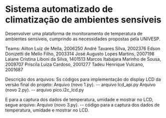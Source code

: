# Sistema automatizado de climatização de ambientes sensíveis

Desenvolver uma plataforma de monitoramento de temperatura de ambientes sensiveis, cumprindo as necessidades propostas pela UNIVESP.


Teams:
Ailton Luiz de Mella, 2006250 
André Tavares Silva, 2002376 
Edson Donizetti de Mello Filho, 2003314 
José Augusto Lopes Martins, 2007198 
Laiane Cristina Liboni da Silva, 1401513 
Marcos Itabajara Marinho de Sousa, 2009707 
Priscila Luiza Cardoso, 2001277 
Tadeu Henrique Vulcano, 2001687

Descrição dos arquivos:
Ss códigos para implementação do display LCD da versão final do projeto:
Arquivo (novo 1.py). -- arquivo lcd_api.py
Arquivo (novo 2.py). -- arquivo pico.i2c_lcd.py

E para a captura dos dados de temperatura, umidade e mostrar no LCD, segue arquivo:
Arquivo (novo 3.py). -- código para a captura dos dados de temperatura, umidade e mostrar no LCD.

